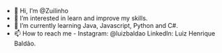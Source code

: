 - 👋 Hi, I’m @Zuilinho
- 👀 I’m interested in learn and improve my skills.
- 🌱 I’m currently learning Java, Javascript, Python and C#.
- 📫 How to reach me - Instagram: @luizbaldao LinkedIn: Luiz Henrique Baldão.

<!---
Zuilinho/Zuilinho is a ✨ special ✨ repository because its `README.md` (this file) appears on your GitHub profile.
You can click the Preview link to take a look at your changes.
--->
